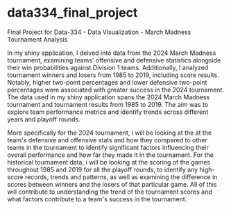 # data334_final_project
Final Project for Data-334 - Data Visualization - March Madness Tournament Analysis

In my shiny application, I delved into data from the 2024 March Madness tournament, examining teams' offensive and defensive statistics alongside their win probabilities against Division 1 teams. Additionally, I analyzed tournament winners and losers from 1985 to 2019, including score results. Notably, higher two-point percentages and lower defensive two-point percentages were associated with greater success in the 2024 tournament. The data used in my shiny application spans the 2024 March Madness tournament and tournament results from 1985 to 2019. The aim was to explore team performance metrics and identify trends across different years and playoff rounds.

More specifically for the 2024 tournament, i will be looking at the at the team's defensive and offensive stats and how they compared to other teams in the tournament to identify significant factors influencing their overall performance and how far they made it in the tournament. For the historical tournament data, i will be looking at the scoring of the games throughout 1985 and 2019 for all the playoff rounds, to identify any high-score records, trends and patterns, as well as examining the difference in scores between winners and the losers of that particular game. All of this will contribute to understanding the trend of the tournament scores and what factors contribute to a team's success in the tournament.









